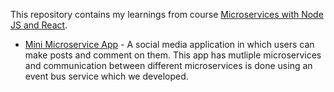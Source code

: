 This repository contains my learnings from course [Microservices with Node JS and React](https://www.udemy.com/course/microservices-with-node-js-and-react/).


- [Mini Microservice App](./blog/) - A social media application in which users can make posts and comment on them. This app has mutliple microservices and communication between different microservices is done using an event bus service which we developed.